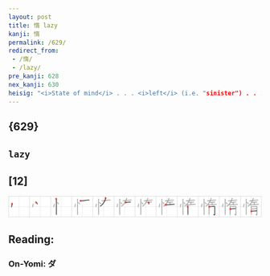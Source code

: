 ```yaml
---
layout: post
title: 惰 lazy
kanji: 惰
permalink: /629/
redirect_from:
 - /惰/
 - /lazy/
pre_kanji: 628
nex_kanji: 630
heisig: "<i>State of mind</i> . . . <i>left</i> (i.e. "sinister") . . . <i>flesh</i>."
---
```


## {629}

## `lazy`

## [12]

<div class="stroke"><img src="../images/E683B0.png" /></div>

## Reading:

### On-Yomi: ダ
